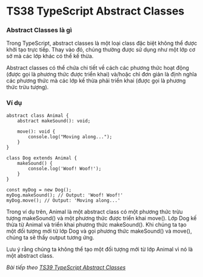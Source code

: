 # TS38 TypeScript Abstract Classes

### Abstract Classes là gì

Trong TypeScript, abstract classes là một loại class đặc biệt không thể được khởi tạo trực tiếp. Thay vào đó, chúng thường được sử dụng như một lớp cơ sở mà các lớp khác có thể kế thừa.

Abstract classes có thể chứa chi tiết về cách các phương thức hoạt động (được gọi là phương thức được triển khai) và/hoặc chỉ đơn giản là định nghĩa các phương thức mà các lớp kế thừa phải triển khai (được gọi là phương thức trừu tượng).

### Ví dụ

```
abstract class Animal {
    abstract makeSound(): void;

    move(): void {
        console.log("Moving along...");
    }
}

class Dog extends Animal {
    makeSound() {
        console.log('Woof! Woof!');
    }
}

const myDog = new Dog();
myDog.makeSound(); // Output: 'Woof! Woof!'
myDog.move(); // Output: 'Moving along...'

```

Trong ví dụ trên, Animal là một abstract class có một phương thức trừu tượng makeSound() và một phương thức được triển khai move(). Lớp Dog kế thừa từ Animal và triển khai phương thức makeSound(). Khi chúng ta tạo một đối tượng mới từ lớp Dog và gọi phương thức makeSound() và move(), chúng ta sẽ thấy output tương ứng.

Lưu ý rằng chúng ta không thể tạo một đối tượng mới từ lớp Animal vì nó là một abstract class.

*Bài tiếp theo [TS39 TypeScript Abstract Classes](/session/session_039_ts_abstract.md)*